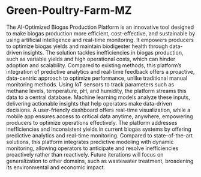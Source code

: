 # Green-Poultry-Farm-MZ
The AI-Optimized Biogas Production Platform is an innovative tool designed to make biogas production more efficient, cost-effective, and sustainable by using artificial intelligence and real-time monitoring. It empowers producers to optimize biogas yields and maintain biodigester health through data-driven insights. The solution tackles inefficiencies in biogas production, such as variable yields and high operational costs, which can hinder adoption and scalability. Compared to existing methods, this platform’s integration of predictive analytics and real-time feedback offers a proactive, data-centric approach to optimize performance, unlike traditional manual monitoring methods.
Using IoT sensors to track parameters such as methane levels, temperature, pH, and humidity, the platform streams this data to a central database. Machine learning models analyze these inputs, delivering actionable insights that help operators make data-driven decisions. A user-friendly dashboard offers real-time visualization, while a mobile app ensures access to critical data anytime, anywhere, empowering producers to optimize operations effectively.
The platform addresses inefficiencies and inconsistent yields in current biogas systems by offering predictive analytics and real-time monitoring.
Compared to state-of-the-art solutions, this platform integrates predictive modeling with dynamic monitoring, allowing operators to anticipate and resolve inefficiencies proactively rather than reactively.
Future iterations will focus on generalization to other domains, such as wastewater treatment, broadening its environmental and economic impact.
